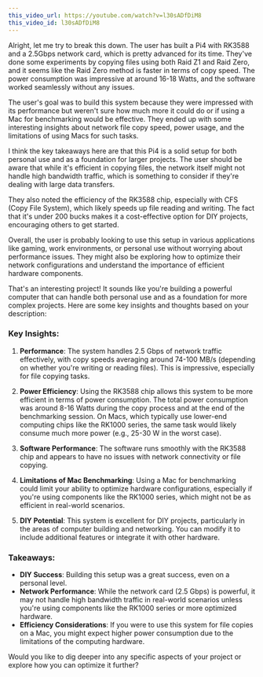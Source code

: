```yaml
---
this_video_url: https://youtube.com/watch?v=l30sADfDiM8
this_video_id: l30sADfDiM8
---
```

<think>
Alright, let me try to break this down. The user has built a Pi4 with RK3588 and a 2.5Gbps network card, which is pretty advanced for its time. They've done some experiments by copying files using both Raid Z1 and Raid Zero, and it seems like the Raid Zero method is faster in terms of copy speed. The power consumption was impressive at around 16-18 Watts, and the software worked seamlessly without any issues.

The user's goal was to build this system because they were impressed with its performance but weren't sure how much more it could do or if using a Mac for benchmarking would be effective. They ended up with some interesting insights about network file copy speed, power usage, and the limitations of using Macs for such tasks.

I think the key takeaways here are that this Pi4 is a solid setup for both personal use and as a foundation for larger projects. The user should be aware that while it's efficient in copying files, the network itself might not handle high bandwidth traffic, which is something to consider if they're dealing with large data transfers.

They also noted the efficiency of the RK3588 chip, especially with CFS (Copy File System), which likely speeds up file reading and writing. The fact that it's under 200 bucks makes it a cost-effective option for DIY projects, encouraging others to get started.

Overall, the user is probably looking to use this setup in various applications like gaming, work environments, or personal use without worrying about performance issues. They might also be exploring how to optimize their network configurations and understand the importance of efficient hardware components.
</think>

That's an interesting project! It sounds like you're building a powerful computer that can handle both personal use and as a foundation for more complex projects. Here are some key insights and thoughts based on your description:

### Key Insights:
1. **Performance**: The system handles 2.5 Gbps of network traffic effectively, with copy speeds averaging around 74-100 MB/s (depending on whether you're writing or reading files). This is impressive, especially for file copying tasks.

2. **Power Efficiency**: Using the RK3588 chip allows this system to be more efficient in terms of power consumption. The total power consumption was around 8-16 Watts during the copy process and at the end of the benchmarking session. On Macs, which typically use lower-end computing chips like the RK1000 series, the same task would likely consume much more power (e.g., 25-30 W in the worst case).

3. **Software Performance**: The software runs smoothly with the RK3588 chip and appears to have no issues with network connectivity or file copying.

4. **Limitations of Mac Benchmarking**: Using a Mac for benchmarking could limit your ability to optimize hardware configurations, especially if you're using components like the RK1000 series, which might not be as efficient in real-world scenarios.

5. **DIY Potential**: This system is excellent for DIY projects, particularly in the areas of computer building and networking. You can modify it to include additional features or integrate it with other hardware.

### Takeaways:
- **DIY Success**: Building this setup was a great success, even on a personal level.
- **Network Performance**: While the network card (2.5 Gbps) is powerful, it may not handle high bandwidth traffic in real-world scenarios unless you're using components like the RK1000 series or more optimized hardware.
- **Efficiency Considerations**: If you were to use this system for file copies on a Mac, you might expect higher power consumption due to the limitations of the computing hardware.

Would you like to dig deeper into any specific aspects of your project or explore how you can optimize it further?
